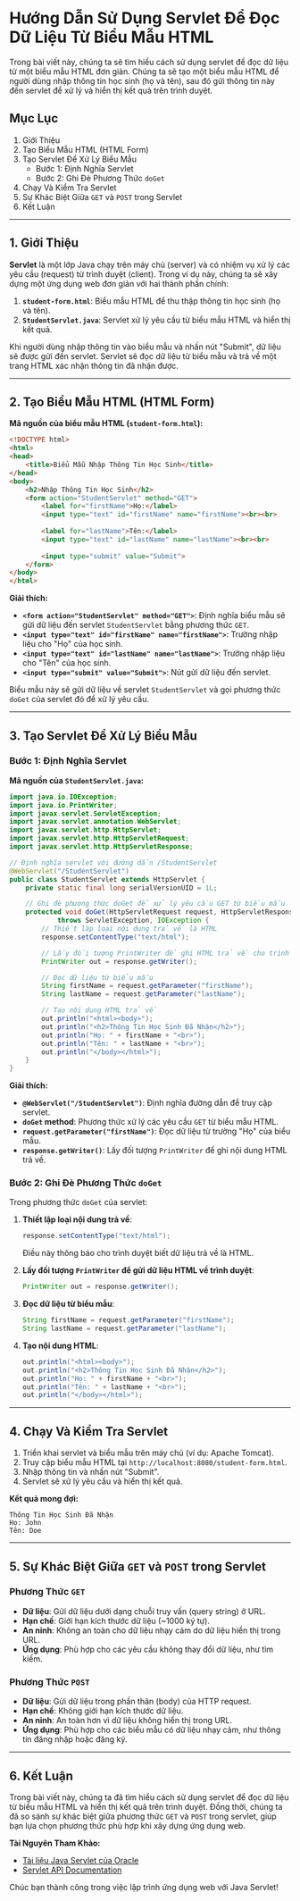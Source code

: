 # Hướng Dẫn Sử Dụng Servlet Để Đọc Dữ Liệu Từ Biểu Mẫu HTML

Trong bài viết này, chúng ta sẽ tìm hiểu cách sử dụng servlet để đọc dữ liệu từ một biểu mẫu HTML đơn giản. Chúng ta sẽ tạo một biểu mẫu HTML để người dùng nhập thông tin học sinh (họ và tên), sau đó gửi thông tin này đến servlet để xử lý và hiển thị kết quả trên trình duyệt.

## Mục Lục

1. Giới Thiệu
2. Tạo Biểu Mẫu HTML (HTML Form)
3. Tạo Servlet Để Xử Lý Biểu Mẫu
   - Bước 1: Định Nghĩa Servlet
   - Bước 2: Ghi Đè Phương Thức `doGet`
4. Chạy Và Kiểm Tra Servlet
5. Sự Khác Biệt Giữa `GET` và `POST` trong Servlet
6. Kết Luận

---

## 1. Giới Thiệu

**Servlet** là một lớp Java chạy trên máy chủ (server) và có nhiệm vụ xử lý các yêu cầu (request) từ trình duyệt (client). Trong ví dụ này, chúng ta sẽ xây dựng một ứng dụng web đơn giản với hai thành phần chính:

1. **`student-form.html`**: Biểu mẫu HTML để thu thập thông tin học sinh (họ và tên).
2. **`StudentServlet.java`**: Servlet xử lý yêu cầu từ biểu mẫu HTML và hiển thị kết quả.

Khi người dùng nhập thông tin vào biểu mẫu và nhấn nút "Submit", dữ liệu sẽ được gửi đến servlet. Servlet sẽ đọc dữ liệu từ biểu mẫu và trả về một trang HTML xác nhận thông tin đã nhận được.

---

## 2. Tạo Biểu Mẫu HTML (HTML Form)

**Mã nguồn của biểu mẫu HTML (`student-form.html`):**

```html
<!DOCTYPE html>
<html>
<head>
    <title>Biểu Mẫu Nhập Thông Tin Học Sinh</title>
</head>
<body>
    <h2>Nhập Thông Tin Học Sinh</h2>
    <form action="StudentServlet" method="GET">
        <label for="firstName">Họ:</label>
        <input type="text" id="firstName" name="firstName"><br><br>
        
        <label for="lastName">Tên:</label>
        <input type="text" id="lastName" name="lastName"><br><br>
        
        <input type="submit" value="Submit">
    </form>
</body>
</html>
```

**Giải thích:**

- **`<form action="StudentServlet" method="GET">`**: Định nghĩa biểu mẫu sẽ gửi dữ liệu đến servlet `StudentServlet` bằng phương thức `GET`.
- **`<input type="text" id="firstName" name="firstName">`**: Trường nhập liệu cho "Họ" của học sinh.
- **`<input type="text" id="lastName" name="lastName">`**: Trường nhập liệu cho "Tên" của học sinh.
- **`<input type="submit" value="Submit">`**: Nút gửi dữ liệu đến servlet.

Biểu mẫu này sẽ gửi dữ liệu về servlet `StudentServlet` và gọi phương thức `doGet` của servlet đó để xử lý yêu cầu.

---

## 3. Tạo Servlet Để Xử Lý Biểu Mẫu

### Bước 1: Định Nghĩa Servlet

**Mã nguồn của `StudentServlet.java`:**

```java
import java.io.IOException;
import java.io.PrintWriter;
import javax.servlet.ServletException;
import javax.servlet.annotation.WebServlet;
import javax.servlet.http.HttpServlet;
import javax.servlet.http.HttpServletRequest;
import javax.servlet.http.HttpServletResponse;

// Định nghĩa servlet với đường dẫn /StudentServlet
@WebServlet("/StudentServlet")
public class StudentServlet extends HttpServlet {
    private static final long serialVersionUID = 1L;

    // Ghi đè phương thức doGet để xử lý yêu cầu GET từ biểu mẫu
    protected void doGet(HttpServletRequest request, HttpServletResponse response) 
            throws ServletException, IOException {
        // Thiết lập loại nội dung trả về là HTML
        response.setContentType("text/html");

        // Lấy đối tượng PrintWriter để ghi HTML trả về cho trình duyệt
        PrintWriter out = response.getWriter();

        // Đọc dữ liệu từ biểu mẫu
        String firstName = request.getParameter("firstName");
        String lastName = request.getParameter("lastName");

        // Tạo nội dung HTML trả về
        out.println("<html><body>");
        out.println("<h2>Thông Tin Học Sinh Đã Nhận</h2>");
        out.println("Họ: " + firstName + "<br>");
        out.println("Tên: " + lastName + "<br>");
        out.println("</body></html>");
    }
}
```

**Giải thích:**

- **`@WebServlet("/StudentServlet")`**: Định nghĩa đường dẫn để truy cập servlet.
- **`doGet` method**: Phương thức xử lý các yêu cầu `GET` từ biểu mẫu HTML.
- **`request.getParameter("firstName")`**: Đọc dữ liệu từ trường "Họ" của biểu mẫu.
- **`response.getWriter()`**: Lấy đối tượng `PrintWriter` để ghi nội dung HTML trả về.

### Bước 2: Ghi Đè Phương Thức `doGet`

Trong phương thức `doGet` của servlet:

1. **Thiết lập loại nội dung trả về**:
   ```java
   response.setContentType("text/html");
   ```
   Điều này thông báo cho trình duyệt biết dữ liệu trả về là HTML.

2. **Lấy đối tượng `PrintWriter` để gửi dữ liệu HTML về trình duyệt**:
   ```java
   PrintWriter out = response.getWriter();
   ```

3. **Đọc dữ liệu từ biểu mẫu**:
   ```java
   String firstName = request.getParameter("firstName");
   String lastName = request.getParameter("lastName");
   ```

4. **Tạo nội dung HTML**:
   ```java
   out.println("<html><body>");
   out.println("<h2>Thông Tin Học Sinh Đã Nhận</h2>");
   out.println("Họ: " + firstName + "<br>");
   out.println("Tên: " + lastName + "<br>");
   out.println("</body></html>");
   ```

---

## 4. Chạy Và Kiểm Tra Servlet

1. Triển khai servlet và biểu mẫu trên máy chủ (ví dụ: Apache Tomcat).
2. Truy cập biểu mẫu HTML tại `http://localhost:8080/student-form.html`.
3. Nhập thông tin và nhấn nút "Submit".
4. Servlet sẽ xử lý yêu cầu và hiển thị kết quả.

**Kết quả mong đợi:**

```
Thông Tin Học Sinh Đã Nhận
Họ: John
Tên: Doe
```

---

## 5. Sự Khác Biệt Giữa `GET` và `POST` trong Servlet

### Phương Thức `GET`
- **Dữ liệu**: Gửi dữ liệu dưới dạng chuỗi truy vấn (query string) ở URL.
- **Hạn chế**: Giới hạn kích thước dữ liệu (~1000 ký tự).
- **An ninh**: Không an toàn cho dữ liệu nhạy cảm do dữ liệu hiển thị trong URL.
- **Ứng dụng**: Phù hợp cho các yêu cầu không thay đổi dữ liệu, như tìm kiếm.

### Phương Thức `POST`
- **Dữ liệu**: Gửi dữ liệu trong phần thân (body) của HTTP request.
- **Hạn chế**: Không giới hạn kích thước dữ liệu.
- **An ninh**: An toàn hơn vì dữ liệu không hiển thị trong URL.
- **Ứng dụng**: Phù hợp cho các biểu mẫu có dữ liệu nhạy cảm, như thông tin đăng nhập hoặc đăng ký.

---

## 6. Kết Luận

Trong bài viết này, chúng ta đã tìm hiểu cách sử dụng servlet để đọc dữ liệu từ biểu mẫu HTML và hiển thị kết quả trên trình duyệt. Đồng thời, chúng ta đã so sánh sự khác biệt giữa phương thức `GET` và `POST` trong servlet, giúp bạn lựa chọn phương thức phù hợp khi xây dựng ứng dụng web.

**Tài Nguyên Tham Khảo:**

- [Tài liệu Java Servlet của Oracle](https://docs.oracle.com/javaee/7/tutorial/servlets.htm)
- [Servlet API Documentation](https://javaee.github.io/javaee-spec/javadocs/javax/servlet/package-summary.html)

Chúc bạn thành công trong việc lập trình ứng dụng web với Java Servlet!
